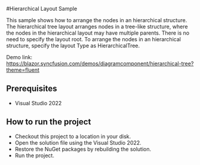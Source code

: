 #Hierarchical Layout Sample

This sample shows how to arrange the nodes in an hierarchical structure. The hierarchical tree layout arranges nodes in a tree-like structure, where the nodes in the hierarchical layout may have multiple parents. There is no need to specify the layout root. To arrange the nodes in an hierarchical structure, specify the layout Type as HierarchicalTree.

Demo link:
https://blazor.syncfusion.com/demos/diagramcomponent/hierarchical-tree?theme=fluent

## Prerequisites

* Visual Studio 2022

## How to run the project

* Checkout this project to a location in your disk.
* Open the solution file using the Visual Studio 2022.
* Restore the NuGet packages by rebuilding the solution.
* Run the project.
